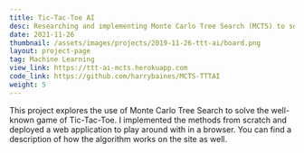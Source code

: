 ```yaml
---
title: Tic-Tac-Toe AI
desc: Researching and implementing Monte Carlo Tree Search (MCTS) to solve Tic-Tac-Toe
date: 2021-11-26
thumbnail: /assets/images/projects/2019-11-26-ttt-ai/board.png
layout: project-page
tag: Machine Learning
view_link: https://ttt-ai-mcts.herokuapp.com
code_link: https://github.com/harrybaines/MCTS-TTTAI
weight: 5
---
```


This project explores the use of Monte Carlo Tree Search to solve the well-known game of Tic-Tac-Toe. I implemented the methods from scratch and deployed a web application to play around with in a browser. You can find a description of how the algorithm works on the site as well.